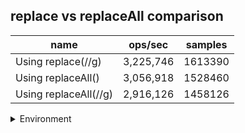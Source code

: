 ## replace vs replaceAll comparison

|name|ops/sec|samples|
|-|-|-|
|Using replace(//g)|3,225,746|1613390|
|Using replaceAll()|3,056,918|1528460|
|Using replaceAll(//g)|2,916,126|1458126|


<details>
<summary>Environment</summary>

* __Machine:__ linux x64 | 4 vCPUs | 7.6GB Mem
* __Run:__ Thu Sep 04 2025 19:03:47 GMT+0000 (Coordinated Universal Time)
* __Node:__ `v23.0.0`
</details>

<!--
{"environment":{"platform":"linux","arch":"x64","cpus":4,"totalMemory":7.597843170166016},"benchmarks":[{"name":"Using replace(//g)","samples":1613390,"opsSec":3225746.1741571524},{"name":"Using replaceAll()","samples":1528460,"opsSec":3056918.991216733},{"name":"Using replaceAll(//g)","samples":1458126,"opsSec":2916126.793180008}]}-->
